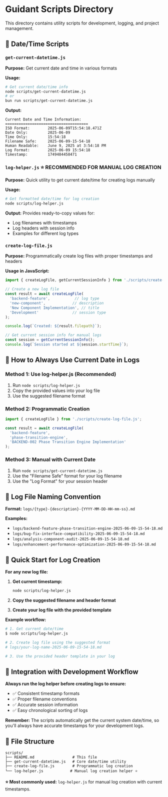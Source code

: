 # Guidant Scripts Directory

This directory contains utility scripts for development, logging, and project management.

## 📅 Date/Time Scripts

### `get-current-datetime.js`
**Purpose:** Get current date and time in various formats

**Usage:**
```bash
# Get current date/time info
node scripts/get-current-datetime.js
# or
bun run scripts/get-current-datetime.js
```

**Output:**
```
Current Date and Time Information:
=====================================
ISO Format:        2025-06-09T15:54:18.471Z
Date Only:         2025-06-09
Time Only:         15:54:18
Filename Safe:     2025-06-09-15-54-18
Human Readable:    June 9, 2025 at 3:54:18 PM
Log Format:        2025-06-09 15:54:18
Timestamp:         1749484458471
```

### `log-helper.js` ⭐ **RECOMMENDED FOR MANUAL LOG CREATION**
**Purpose:** Quick utility to get current date/time for creating logs manually

**Usage:**
```bash
# Get formatted date/time for log creation
node scripts/log-helper.js
```

**Output:** Provides ready-to-copy values for:
- Log filenames with timestamps
- Log headers with session info
- Examples for different log types

### `create-log-file.js`
**Purpose:** Programmatically create log files with proper timestamps and headers

**Usage in JavaScript:**
```javascript
import { createLogFile, getCurrentSessionInfo } from './scripts/create-log-file.js';

// Create a new log file
const result = await createLogFile(
  'backend-feature',           // log type
  'new-component',            // description
  'New Component Implementation', // title
  'Development'               // session type
);

console.log(`Created: ${result.filepath}`);

// Get current session info for manual logs
const session = getCurrentSessionInfo();
console.log(`Session started at ${session.startTime}`);
```

## 🔧 **How to Always Use Current Date in Logs**

### **Method 1: Use log-helper.js (Recommended)**
1. Run `node scripts/log-helper.js`
2. Copy the provided values into your log file
3. Use the suggested filename format

### **Method 2: Programmatic Creation**
```javascript
import { createLogFile } from './scripts/create-log-file.js';

const result = await createLogFile(
  'backend-feature',
  'phase-transition-engine',
  'BACKEND-002 Phase Transition Engine Implementation'
);
```

### **Method 3: Manual with Current Date**
1. Run `node scripts/get-current-datetime.js`
2. Use the "Filename Safe" format for your log filename
3. Use the "Log Format" for your session header

## 📝 **Log File Naming Convention**

**Format:** `logs/{type}-{description}-{YYYY-MM-DD-HH-mm-ss}.md`

**Examples:**
- `logs/backend-feature-phase-transition-engine-2025-06-09-15-54-18.md`
- `logs/bug-fix-interface-compatibility-2025-06-09-15-54-18.md`
- `logs/analysis-component-audit-2025-06-09-15-54-18.md`
- `logs/enhancement-performance-optimization-2025-06-09-15-54-18.md`

## 🎯 **Quick Start for Log Creation**

**For any new log file:**

1. **Get current timestamp:**
   ```bash
   node scripts/log-helper.js
   ```

2. **Copy the suggested filename and header format**

3. **Create your log file with the provided template**

**Example workflow:**
```bash
# 1. Get current date/time
$ node scripts/log-helper.js

# 2. Create log file using the suggested format
# logs/your-log-name-2025-06-09-15-54-18.md

# 3. Use the provided header template in your log
```

## 🔄 **Integration with Development Workflow**

**Always run the log helper before creating logs to ensure:**
- ✅ Consistent timestamp formats
- ✅ Proper filename conventions  
- ✅ Accurate session information
- ✅ Easy chronological sorting of logs

**Remember:** The scripts automatically get the current system date/time, so you'll always have accurate timestamps for your development logs.

## 📁 **File Structure**
```
scripts/
├── README.md                 # This file
├── get-current-datetime.js   # Core date/time utility
├── create-log-file.js        # Programmatic log creation
└── log-helper.js            # Manual log creation helper ⭐
```

**⭐ Most commonly used:** `log-helper.js` for manual log creation with current timestamps.
